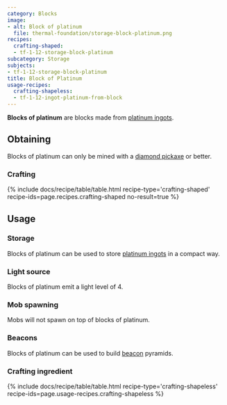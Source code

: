 ```yaml
---
category: Blocks
image:
- alt: Block of platinum
  file: thermal-foundation/storage-block-platinum.png
recipes:
  crafting-shaped:
  - tf-1-12-storage-block-platinum
subcategory: Storage
subjects:
- tf-1-12-storage-block-platinum
title: Block of Platinum
usage-recipes:
  crafting-shapeless:
  - tf-1-12-ingot-platinum-from-block
---
```


**Blocks of platinum** are blocks made from [platinum
ingots](../platinum-ingot/).


Obtaining
---------

Blocks of platinum can only be mined with a [diamond
pickaxe](https://minecraft.gamepedia.com/Pickaxe) or better.

### Crafting
{% include docs/recipe/table/table.html recipe-type='crafting-shaped' recipe-ids=page.recipes.crafting-shaped no-result=true %}


Usage
-----

### Storage
Blocks of platinum can be used to store [platinum ingots](../platinum-ingot/)
in a compact way.

### Light source
Blocks of platinum emit a light level of 4.

### Mob spawning
Mobs will not spawn on top of blocks of platinum.

### Beacons
Blocks of platinum can be used to build
[beacon](https://minecraft.gamepedia.com/Beacon) pyramids.

### Crafting ingredient
{% include docs/recipe/table/table.html recipe-type='crafting-shapeless' recipe-ids=page.usage-recipes.crafting-shapeless %}
